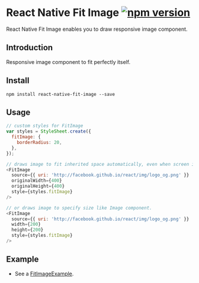 # React Native Fit Image [![npm version](https://badge.fury.io/js/react-native-fit-image.svg)](https://badge.fury.io/js/react-native-fit-image)
React Native Fit Image enables you to draw responsive image component.

## Introduction
Responsive image component to fit perfectly itself.

## Install
`npm install react-native-fit-image --save`

## Usage
```javascript
// custom styles for FitImage
var styles = StyleSheet.create({
  fitImage: {
    borderRadius: 20,
  },
});

// draws image to fit inherited space automatically, even when screen is rotated.
<FitImage
  source={{ uri: 'http://facebook.github.io/react/img/logo_og.png' }}
  originalWidth={400}
  originalHeight={400}
  style={styles.fitImage}
/>

// or draws image to specify size like Image component.
<FitImage
  source={{ uri: 'http://facebook.github.io/react/img/logo_og.png' }}
  width={200}
  height={200}
  style={styles.fitImage}
/>
```

## Example
- See a [FitImageExample][1].

[1]: https://github.com/huiseoul/react-native-fit-image/tree/master/FitImageExample

